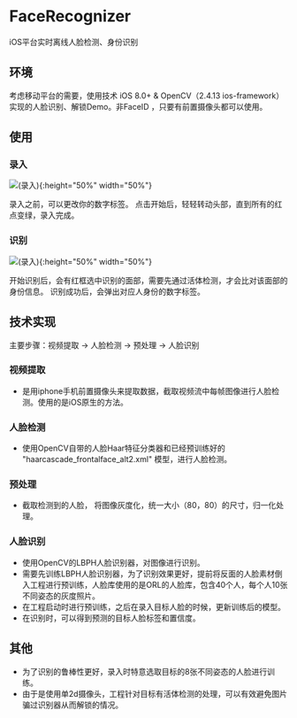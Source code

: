 # FaceRecognizer
iOS平台实时离线人脸检测、身份识别
## 环境
考虑移动平台的需要，使用技术 iOS 8.0+ & OpenCV（2.4.13 ios-framework）实现的人脸识别、解锁Demo。非FaceID ，只要有前置摄像头都可以使用。
## 使用
### 录入

![(录入)](https://raw.githubusercontent.com/Bighit/FaceRecognizer/master/input.gif){:height="50%" width="50%"}

录入之前，可以更改你的数字标签。
点击开始后，轻轻转动头部，直到所有的红点变绿，录入完成。

### 识别

![(录入)](https://raw.githubusercontent.com/Bighit/FaceRecognizer/master/recognize.gif){:height="50%" width="50%"}

开始识别后，会有红框选中识别的面部，需要先通过活体检测，才会比对该面部的身份信息。
识别成功后，会弹出对应人身份的数字标签。
## 技术实现
主要步骤：视频提取 -> 人脸检测 -> 预处理 -> 人脸识别
### 视频提取
* 是用iphone手机前置摄像头来提取数据，截取视频流中每帧图像进行人脸检测。使用的是iOS原生的方法。
### 人脸检测
* 使用OpenCV自带的人脸Haar特征分类器和已经预训练好的 "haarcascade_frontalface_alt2.xml" 模型，进行人脸检测。
### 预处理
* 截取检测到的人脸， 将图像灰度化，统一大小（80，80）的尺寸，归一化处理。
### 人脸识别
* 使用OpenCV的LBPH人脸识别器，对图像进行识别。
* 需要先训练LBPH人脸识别器，为了识别效果更好，提前将反面的人脸素材倒入工程进行预训练，人脸库使用的是ORL的人脸库，包含40个人，每个人10张不同姿态的灰度照片。
* 在工程启动时进行预训练，之后在录入目标人脸的时候，更新训练后的模型。
* 在识别时，可以得到预测的目标人脸标签和置信度。
## 其他
* 为了识别的鲁棒性更好，录入时特意选取目标的8张不同姿态的人脸进行训练。
* 由于是使用单2d摄像头，工程针对目标有活体检测的处理，可以有效避免图片骗过识别器从而解锁的情况。
